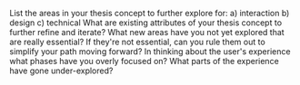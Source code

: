 

List the areas in your thesis concept to further explore for: 
a) interaction
b) design
c) technical
What are existing attributes of your thesis concept to further refine and iterate?
What new areas have you not yet explored that are really essential? If they're not essential, can you rule them out to simplify your path moving forward?
In thinking about the user's experience what phases have you overly focused on? What parts of the experience have gone under-explored?